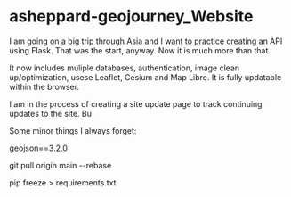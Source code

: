 # asheppard-geojourney_Website

I am going on a big trip through Asia and I want to practice creating an API using Flask. That was the start, anyway. Now it is much more than that.

It now includes muliple databases, authentication, image clean up/optimization, usese Leaflet, Cesium and Map Libre. It is fully updatable within the browser. 

I am in the process of creating a site update page to track continuing updates to the site. Bu

Some minor things I always forget:

geojson==3.2.0

git pull origin main --rebase

pip freeze > requirements.txt
